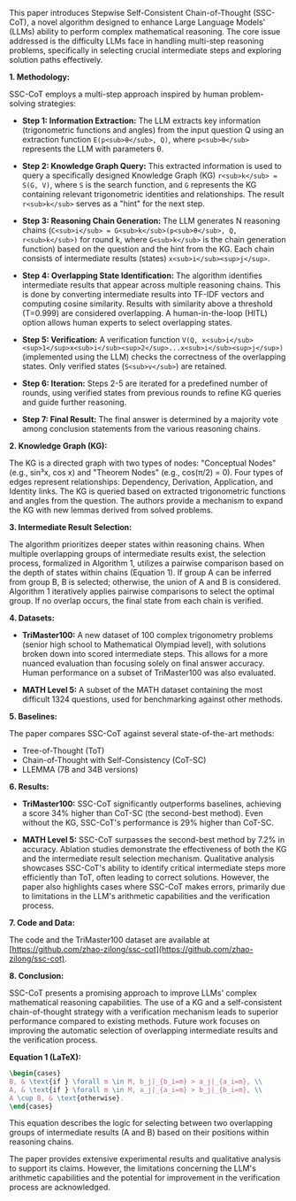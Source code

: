 This paper introduces Stepwise Self-Consistent Chain-of-Thought (SSC-CoT), a novel algorithm designed to enhance Large Language Models' (LLMs) ability to perform complex mathematical reasoning.  The core issue addressed is the difficulty LLMs face in handling multi-step reasoning problems, specifically in selecting crucial intermediate steps and exploring solution paths effectively.

**1. Methodology:**

SSC-CoT employs a multi-step approach inspired by human problem-solving strategies:

* **Step 1: Information Extraction:**  The LLM extracts key information (trigonometric functions and angles) from the input question Q using an extraction function  `E(p<sub>θ</sub>, Q)`, where `p<sub>θ</sub>` represents the LLM with parameters θ.

* **Step 2: Knowledge Graph Query:** This extracted information is used to query a specifically designed Knowledge Graph (KG)  `r<sub>k</sub> = S(G, V)`, where `S` is the search function, and `G` represents the KG containing relevant trigonometric identities and relationships. The result `r<sub>k</sub>` serves as a "hint" for the next step.

* **Step 3: Reasoning Chain Generation:** The LLM generates N reasoning chains (`C<sub>i</sub> = G<sub>k</sub>(p<sub>θ</sub>, Q, r<sub>k</sub>)` for round k, where `G<sub>k</sub>` is the chain generation function) based on the question and the hint from the KG. Each chain consists of intermediate results (states) `x<sub>i</sub><sup>j</sup>`.

* **Step 4: Overlapping State Identification:**  The algorithm identifies intermediate results that appear across multiple reasoning chains.  This is done by converting intermediate results into TF-IDF vectors and computing cosine similarity.  Results with similarity above a threshold (T=0.999) are considered overlapping. A human-in-the-loop (HITL) option allows human experts to select overlapping states.

* **Step 5: Verification:**  A verification function `V(Q, x<sub>i</sub><sup>1</sup>x<sub>i</sub><sup>2</sup>...x<sub>i</sub><sup>j</sup>)` (implemented using the LLM) checks the correctness of the overlapping states. Only verified states (`S<sub>v</sub>`) are retained.

* **Step 6: Iteration:** Steps 2-5 are iterated for a predefined number of rounds, using verified states from previous rounds to refine KG queries and guide further reasoning.

* **Step 7: Final Result:** The final answer is determined by a majority vote among conclusion statements from the various reasoning chains.

**2. Knowledge Graph (KG):**

The KG is a directed graph with two types of nodes: "Conceptual Nodes" (e.g., sin³x, cos x) and "Theorem Nodes" (e.g., cos(π/2) = 0).  Four types of edges represent relationships: Dependency, Derivation, Application, and Identity links.  The KG is queried based on extracted trigonometric functions and angles from the question.  The authors provide a mechanism to expand the KG with new lemmas derived from solved problems.

**3. Intermediate Result Selection:**

The algorithm prioritizes deeper states within reasoning chains.  When multiple overlapping groups of intermediate results exist, the selection process, formalized in Algorithm 1, utilizes a pairwise comparison based on the depth of states within chains (Equation 1).  If group A can be inferred from group B, B is selected; otherwise, the union of A and B is considered. Algorithm 1 iteratively applies pairwise comparisons to select the optimal group. If no overlap occurs, the final state from each chain is verified.


**4. Datasets:**

* **TriMaster100:** A new dataset of 100 complex trigonometry problems (senior high school to Mathematical Olympiad level), with solutions broken down into scored intermediate steps.  This allows for a more nuanced evaluation than focusing solely on final answer accuracy. Human performance on a subset of TriMaster100 was also evaluated.

* **MATH Level 5:** A subset of the MATH dataset containing the most difficult 1324 questions, used for benchmarking against other methods.


**5. Baselines:**

The paper compares SSC-CoT against several state-of-the-art methods:

* Tree-of-Thought (ToT)
* Chain-of-Thought with Self-Consistency (CoT-SC)
* LLEMMA (7B and 34B versions)

**6. Results:**

* **TriMaster100:** SSC-CoT significantly outperforms baselines, achieving a score 34% higher than CoT-SC (the second-best method).  Even without the KG, SSC-CoT's performance is 29% higher than CoT-SC.

* **MATH Level 5:** SSC-CoT surpasses the second-best method by 7.2% in accuracy.  Ablation studies demonstrate the effectiveness of both the KG and the intermediate result selection mechanism.  Qualitative analysis showcases SSC-CoT's ability to identify critical intermediate steps more efficiently than ToT, often leading to correct solutions. However, the paper also highlights cases where SSC-CoT makes errors, primarily due to limitations in the LLM's arithmetic capabilities and the verification process.

**7. Code and Data:**

The code and the TriMaster100 dataset are available at [https://github.com/zhao-zilong/ssc-cot](https://github.com/zhao-zilong/ssc-cot).

**8. Conclusion:**

SSC-CoT presents a promising approach to improve LLMs' complex mathematical reasoning capabilities.  The use of a KG and a self-consistent chain-of-thought strategy with a verification mechanism leads to superior performance compared to existing methods.  Future work focuses on improving the automatic selection of overlapping intermediate results and the verification process.


**Equation 1 (LaTeX):**

```latex
\begin{cases}
B, & \text{if } \forall m \in M, b_j|_{b_i=m} > a_j|_{a_i=m}, \\
A, & \text{if } \forall m \in M, a_j|_{a_i=m} > b_j|_{b_i=m}, \\
A \cup B, & \text{otherwise}.
\end{cases}
```

This equation describes the logic for selecting between two overlapping groups of intermediate results (A and B) based on their positions within reasoning chains.


The paper provides extensive experimental results and qualitative analysis to support its claims.  However, the limitations concerning the LLM's arithmetic capabilities and the potential for improvement in the verification process are acknowledged.
